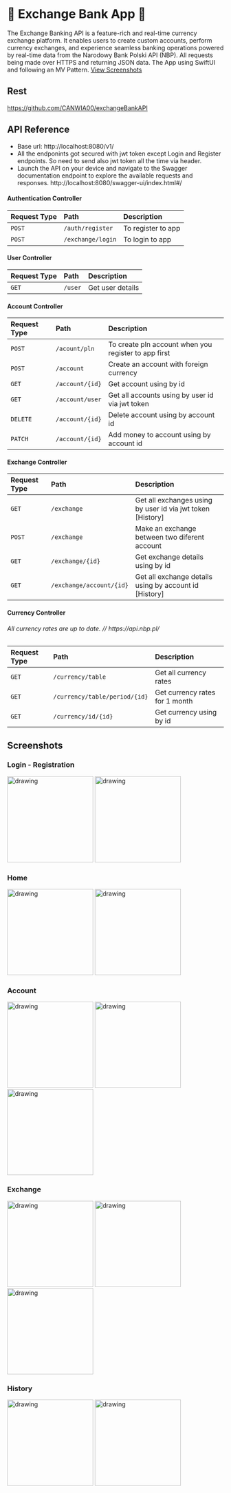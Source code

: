 # 💸 Exchange Bank App 💸

The Exchange Banking API is a feature-rich and real-time currency exchange platform. It enables users to create custom accounts, perform currency exchanges, and experience seamless banking operations powered by real-time data from the Narodowy Bank Polski API (NBP). All requests being made over HTTPS and returning JSON data. The App using SwiftUI and following an MV Pattern. [View Screenshots](#screenshots-section)

## Rest
https://github.com/CANWIA00/exchangeBankAPI

## API Reference
- Base url: http://localhost:8080/v1/
- All the endponints got secured with jwt token except Login and Register endpoints. So need to send also jwt token all the time via header.
- Launch the API on your device and navigate to the Swagger documentation endpoint to explore the available requests and responses.
http://localhost:8080/swagger-ui/index.html#/

#### Authentication Controller

| Request Type | Path     | Description                |
| :-------- | :------- | :------------------------- |
| `POST` | `/auth/register` | To register to app  |
| `POST` | `/exchange/login` | To login to app |

#### User Controller

| Request Type | Path     | Description                |
| :-------- | :------- | :------------------------- |
| `GET` | `/user` | Get user details  |

#### Account Controller

| Request Type | Path     | Description                |
| :-------- | :------- | :------------------------- |
| `POST` | `/acount/pln` | To create pln account when you register to app first |
| `POST` | `/account` | Create an account with foreign currency |
| `GET` | `/account/{id}` | Get account using by id |
| `GET` | `/account/user` | Get all accounts using by user id via jwt token|
| `DELETE` | `/account/{id}` | Delete account using by account id |
| `PATCH` | `/account/{id}` | Add money to account using by account id |


#### Exchange Controller

| Request Type | Path     | Description                |
| :-------- | :------- | :------------------------- |
| `GET` | `/exchange` | Get all exchanges using by user id via jwt token [History]|
| `POST` | `/exchange` | Make an exchange between two diferent account |
| `GET` | `/exchange/{id}` | Get exchange details using by id |
| `GET` | `/exchange/account/{id}` | Get all exchange details using by account id [History]|

#### Currency Controller

<h6>All currency rates are up to date. // https://api.nbp.pl/</h6>

| Request Type | Path     | Description                |
| :-------- | :------- | :------------------------- |
| `GET` | `/currency/table` | Get all currency rates|
| `GET` | `/currency/table/period/{id}` | Get currency rates for 1 month |
| `GET` | `/currency/id/{id}` | Get currency using by id|

<a name="screenshots-section"></a>
## Screenshots
### Login - Registration
<img src="https://github.com/user-attachments/assets/7c44ecb7-3b7f-4010-a826-1ee5d1988735" alt="drawing" width="200"/>
<img src="https://github.com/user-attachments/assets/f4bfc901-bde4-48f8-b98e-c34cd2fd5773" alt="drawing" width="200"/>

### Home
<img src="https://github.com/user-attachments/assets/832618e0-314d-44d3-8d24-9b372747fe2d" alt="drawing" width="200"/>
<img src="https://github.com/user-attachments/assets/9d1a189a-53c9-48e9-bb06-1fc0bcc628ba" alt="drawing" width="200"/>

### Account
<img src="https://github.com/user-attachments/assets/ef637cf8-c277-4689-8877-3aac6f3956bb" alt="drawing" width="200"/>
<img src="https://github.com/user-attachments/assets/4e478a1f-5eb0-4db1-ac1f-554353d1598c" alt="drawing" width="200"/>
<img src="https://github.com/user-attachments/assets/d07c235b-de0c-4556-b80f-38cb3cd1a8ea" alt="drawing" width="200"/>

### Exchange 
<img src="https://github.com/user-attachments/assets/1b160e1a-cc20-4916-ad55-0a08146a067e" alt="drawing" width="200"/>
<img src="https://github.com/user-attachments/assets/f174744e-57cb-4b40-a64a-4ec2c300ff8c" alt="drawing" width="200"/>
<img src="https://github.com/user-attachments/assets/007f5f36-a4ae-4516-823f-45325c31c7b1" alt="drawing" width="200"/>

### History
<img src="https://github.com/user-attachments/assets/d5b03c51-80a3-4a8f-897e-1a2273e6f4d8" alt="drawing" width="200"/>
<img src="https://github.com/user-attachments/assets/0a007454-81b6-4f6c-93f3-a9e7f7656f82" alt="drawing" width="200"/>
